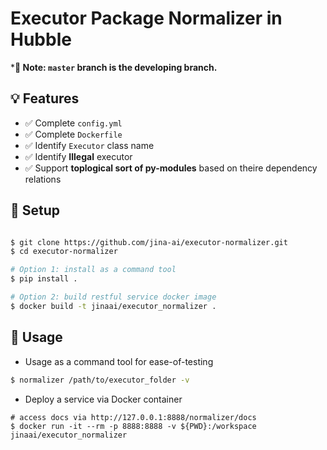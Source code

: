 # Executor Package Normalizer in Hubble


***🦆 Note: `master` branch is the developing branch.**

## 💡 Features

- ✅ Complete `config.yml`
- ✅ Complete `Dockerfile`
- ✅ Identify `Executor` class name
- ✅ Identify **Illegal** executor
- ✅ Support **toplogical sort of py-modules** based on theire dependency relations


## 🚀 Setup

```bash

$ git clone https://github.com/jina-ai/executor-normalizer.git
$ cd executor-normalizer

# Option 1: install as a command tool
$ pip install .

# Option 2: build restful service docker image
$ docker build -t jinaai/executor_normalizer .
```



## 👋 Usage

-  Usage as a command tool for ease-of-testing

```bash
$ normalizer /path/to/executor_folder -v
```

- Deploy a service via Docker container

```
# access docs via http://127.0.0.1:8888/normalizer/docs
$ docker run -it --rm -p 8888:8888 -v ${PWD}:/workspace jinaai/executor_normalizer
```
